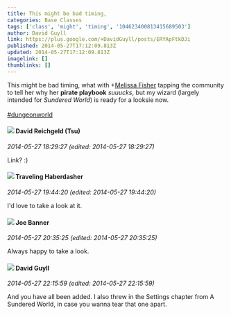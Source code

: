 ```yaml
---
title: This might be bad timing,
categories: Base Classes
tags: ['class', 'might', 'timing', '104623400813415689503']
author: David Guyll
link: https://plus.google.com/+DavidGuyll/posts/ERYApFtkDJi
published: 2014-05-27T17:12:09.813Z
updated: 2014-05-27T17:12:09.813Z
imagelink: []
thumblinks: []
---
```


This might be bad timing, what with <span class="proflinkWrapper"><span class="proflinkPrefix">+</span><a class="proflink" href="https://plus.google.com/104623400813415689503" oid="104623400813415689503">Melissa Fisher</a></span> tapping the community to tell her why her <b>pirate playbook</b> <i>suuucks</i>, but my wizard (largely intended for <i>Sundered World</i>) is ready for a looksie now.<br /><br /> <a rel="nofollow" class="ot-hashtag" href="https://plus.google.com/s/%23dungeonworld/posts">#dungeonworld</a>  
<div id='comment z12huvvigle3tdc2k22vxd3hvynbu30ua'>
  <h4><img src='{{site.baseurl}}//images/avatars/101087642948316619884_photo.jpg'> David Reichgeld (Tsu)</h4>
      <p><cite>2014-05-27 18:29:27 (edited: 2014-05-27 18:29:27)</cite></p>
        <p>Link? :)</p>
</div>
        

<div id='comment z12huvvigle3tdc2k22vxd3hvynbu30ua'>
  <h4><img src='{{site.baseurl}}//images/avatars/109489442176183461075_photo.jpg'> Traveling Haberdasher</h4>
      <p><cite>2014-05-27 19:44:20 (edited: 2014-05-27 19:44:20)</cite></p>
        <p>I&#39;d love to take a look at it.</p>
</div>
        

<div id='comment z12huvvigle3tdc2k22vxd3hvynbu30ua'>
  <h4><img src='{{site.baseurl}}//images/avatars/103619294696451727396_photo.jpg'> Joe Banner</h4>
      <p><cite>2014-05-27 20:35:25 (edited: 2014-05-27 20:35:25)</cite></p>
        <p>Always happy to take a look.</p>
</div>
        

<div id='comment z12huvvigle3tdc2k22vxd3hvynbu30ua'>
  <h4><img src='{{site.baseurl}}//images/avatars/117134143142507309944_photo.jpg'> David Guyll</h4>
      <p><cite>2014-05-27 22:15:59 (edited: 2014-05-27 22:15:59)</cite></p>
        <p>And you have all been added. I also threw in the Settings chapter from A Sundered World, in case you wanna tear that one apart.</p>
</div>
        